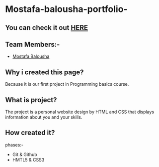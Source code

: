
# Mostafa-balousha-portfolio-
## You can check it out [HERE](https://gsg-cf05.github.io/Mostafa-balousha-portfolio/)

## Team Members:-
- [Mostafa Balousha](https://github.com/MostafaBalousha123)
## Why i created this page?
Because it is our first project in  Programming basics course.
## What is project?
The project is a personal website design by HTML and CSS that displays 
information about you and your skills.

## How  created it?
 phases:-
- Git & Github
- HMTL5 & CSS3


